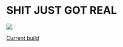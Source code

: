 # SHIT JUST GOT REAL

![](https://imgs.xkcd.com/comics/thesis_defense.png)

[Current build](https://www.dropbox.com/s/8npvygjplthr7c7/doutorado.pdf?dl=0)
